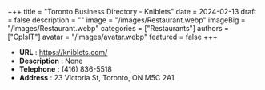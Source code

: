 +++
title = "Toronto Business Directory - Kniblets"
date = 2024-02-13
draft = false
description = ""
image = "/images/Restaurant.webp"
imageBig = "/images/Restaurant.webp"
categories = ["Restaurants"]
authors = ["CplsIT"]
avatar = "/images/avatar.webp"
featured = false
+++


* **URL** :  https://kniblets.com/
* **Description** : None
* **Telephone** : (416) 836-5518
* **Address** : 23 Victoria St, Toronto, ON M5C 2A1
